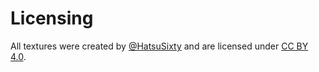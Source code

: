 # Licensing

All textures were created by [@HatsuSixty](https://github.com/HatsuSixty) and are licensed under [CC BY 4.0](https://creativecommons.org/licenses/by/4.0/).